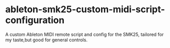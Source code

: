 # ableton-smk25-custom-midi-script-configuration
A custom Ableton MIDI remote script and config for the SMK25, tailored for my taste,but good for general controls.
